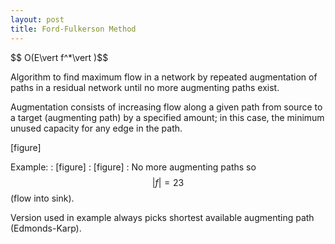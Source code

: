 ```yaml
---
layout: post
title: Ford-Fulkerson Method
---
```


\$$ O(E\vert f^*\vert )\$$

Algorithm to find maximum flow in a network by repeated augmentation of paths in a residual network until no more augmenting paths exist.

Augmentation consists of increasing flow along a given path from source to a target (augmenting path) by a specified amount; in this case, the minimum unused capacity for any edge in the path.

[figure]

Example:
: [figure]
: [figure]
: No more augmenting paths so $$\vert f\vert = 23$$ (flow into sink).

Version used in example always picks shortest available augmenting path (Edmonds-Karp).
